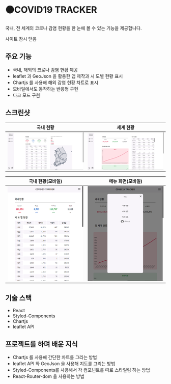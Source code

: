 # ⚫COVID19 TRACKER
국내, 전 세계의 코로나 감염 현황을 한 눈에 볼 수 있는 기능을 제공합니다.

<!-- [사이트 바로가기](https://tlatjdgh3778.github.io/covid19/) -->
사이트 잠시 닫음

## 주요 기능
* 국내, 해외의 코로나 감염 현황 제공
* leaflet 과 GeoJson 을 활용한 맵 제작과 시 도별 현황 표시
* Chartjs 를 사용해 해외 감염 현황 차트로 표시
* 모바일에서도 동작하는 반응형 구현
* 다크 모드 구현

## 스크린샷
|                국내 현황                 |              세계 현황                    |
| ---------------------------------------- | ---------------------------------------- |
| ![국내 현황](./screenshot/covid19-main.png)| ![세계 현황](./screenshot/covid19-main-2.png)|

|              국내 현황(모바일)            |           메뉴 화면(모바일)               |
| ---------------------------------------- | ---------------------------------------- |
| ![국내 현황(모바일)](./screenshot/covid19-mobile-main.png)| ![국내 현황(모바일)](./screenshot/covid19-mobile-modal.png)|

## 기술 스택
* React
* Styled-Components
* Chartjs
* leaflet API

## 프로젝트를 하며 배운 지식
* Chartjs 를 사용해 간단한 차트를 그리는 방법
* leaflet API 와 GeoJson 을 사용해 지도를 그리는 방법
* Styled-Components를 사용해서 각 컴포넌트를 따로 스타일링 하는 방법
* React-Router-dom 을 사용하는 방법
